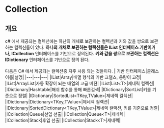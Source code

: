 # Collection
## 개요
c# 에서 제공되는 컬렉션에는 하난의 개체로 보관하는 컬렉션과 키와 값을 쌍으로 보관하는 컬렉션들이 있다. **하나의 개채로 보관하는 컬랙션들은 IList 인터페이스 기반이거나, ICollection** 인터페이스를 기반으로 정의된다. **키와 값을 쌍으로 보관하는 컬렉션은 IDictionary** 인터페이스를 기반으로 정의 된다.  
<br>
다음은 C# 에서 제공되는 컬렉션중 자주 사용 되는 것들이다.
| 기반 인터페이스|클래스 이름|설명|
|---|---|---|
|IList|Array|배열 형식의 기반 크랠스, 용량이 고정|
|IList|ArrayList|자동 확장이 되는 배열의 고급 버젼|
|IList|List\<T>|제네릭 컬렉션|
|IDictionary|Hashtable|해쉬 함수를 통해 빠른검색|
|IDictionary|SortList|키를 기준으로 정렬|
|IDictionary|SortedList<TKey,TValue>|제네렉 컬렉션|
|IDictionary|Dictionary<TKey,TValue>|제네렉 컬렉션|
|IDictionary|SortedDictionary<TKey,TValue>|제네렉 컬랙션, 키를 기준으로 정렬|
|ICollection|Queue|선입 선출|
|ICollection|Queue\<T>|제네렉|
|ICollection|Stack|후입 선출|
|ICollection|Stack\<T>|제네렉|